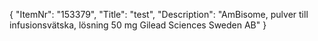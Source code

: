{
  "ItemNr": "153379",
  "Title": "test",
  "Description": "AmBisome, pulver till infusionsvätska, lösning 50 mg Gilead Sciences Sweden AB"
}